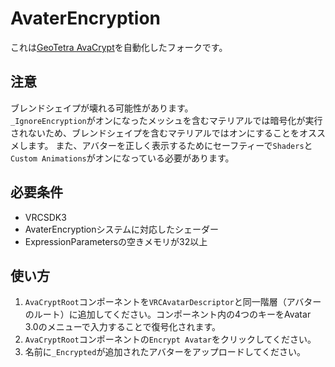 # AvaterEncryption
これは[GeoTetr​​a AvaCrypt](https://github.com/rygo6/GTAvaCrypt)を自動化したフォークです。

## 注意
ブレンドシェイプが壊れる可能性があります。  
`_IgnoreEncryption`がオンになったメッシュを含むマテリアルでは暗号化が実行されないため、ブレンドシェイプを含むマテリアルではオンにすることをオススメします。
また、アバターを正しく表示するためにセーフティーで`Shaders`と`Custom Animations`がオンになっている必要があります。

## 必要条件
- VRCSDK3
- AvaterEncryptionシステムに対応したシェーダー
- ExpressionParametersの空きメモリが32以上

## 使い方
1. `AvaCryptRoot`コンポーネントを`VRCAvatarDescriptor`と同一階層（アバターのルート）に追加してください。コンポーネント内の4つのキーをAvatar 3.0のメニューで入力することで復号化されます。
2. `AvaCryptRoot`コンポーネントの`Encrypt Avatar`をクリックしてください。
3. 名前に`_Encrypted`が追加されたアバターをアップロードしてください。
